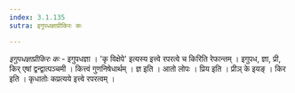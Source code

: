 ```yaml
---
index: 3.1.135
sutra: इगुपधज्ञाप्रीकिरः कः

---
```

_इगुपधज्ञाप्रीकिरः कः_ - इगुपधज्ञा । 'कृ विक्षेपे' इत्यस्य इत्त्वे रपरत्वे च किरिति रेफान्तम् । इगुपध, ज्ञा, प्री, किर् एषां द्वन्द्वात्पञ्चमी । कित्त्वं गुणनिषेधार्थम् । ज्ञ इति । आतो लोपः । प्रिय इति । प्रीञ् के इयङ् । किर इति । कृधातोः कप्रत्यये इत्त्वे रपरत्वम् । 
